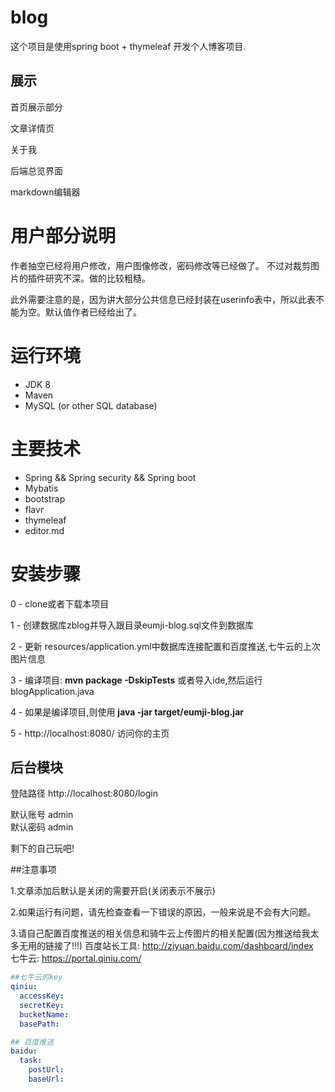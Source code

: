 # blog

这个项目是使用spring boot + thymeleaf 开发个人博客项目.


## 展示
首页展示部分


文章详情页

关于我


后端总览界面

markdown编辑器


# 用户部分说明

作者抽空已经将用户修改，用户图像修改，密码修改等已经做了。
不过对裁剪图片的插件研究不深。做的比较粗糙。

此外需要注意的是，因为讲大部分公共信息已经封装在userinfo表中，所以此表不能为空。默认值作者已经给出了。

# 运行环境
- JDK 8
- Maven
- MySQL (or other SQL database)

# 主要技术

- Spring && Spring security && Spring boot
- Mybatis
- bootstrap
- flavr
- thymeleaf
- editor.md


# 安装步骤

0 - clone或者下载本项目

1 - 创建数据库zblog并导入跟目录eumji-blog.sql文件到数据库

2 - 更新 resources/application.yml中数据库连接配置和百度推送,七牛云的上次图片信息

3 - 编译项目: **mvn package -DskipTests** 或者导入ide,然后运行blogApplication.java

4 - 如果是编译项目,则使用 **java -jar target/eumji-blog.jar**

5 - http://localhost:8080/ 访问你的主页


## 后台模块

登陆路径 http://localhost:8080/login

默认账号 admin<br>
默认密码 admin

剩下的自己玩吧!

##注意事项

1.文章添加后默认是关闭的需要开启(关闭表示不展示)

2.如果运行有问题，请先检查查看一下错误的原因，一般来说是不会有大问题。

3.请自己配置百度推送的相关信息和骑牛云上传图片的相关配置(因为推送给我太多无用的链接了!!!)
百度站长工具: http://ziyuan.baidu.com/dashboard/index <br>
七牛云: https://portal.qiniu.com/

```yml
##七牛云的key
qiniu:
  accessKey:
  secretKey:
  bucketName:
  basePath:

## 百度推送
baidu:
  task:
    postUrl:
    baseUrl:


```


